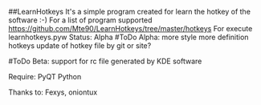 ##LearnHotkeys
 It's a simple program created for learn the hotkey of the software :-)
 For a list of program supported https://github.com/Mte90/LearnHotkeys/tree/master/hotkeys
 For execute learnhotkeys.pyw
 Status: Alpha
#ToDo Alpha:
	more style
	more definition hotkeys
	update of hotkey file by git or site?

#ToDo Beta:
	support for rc file generated by KDE software


 Require:
 PyQT
 Python

 Thanks to:
 Fexys, oniontux